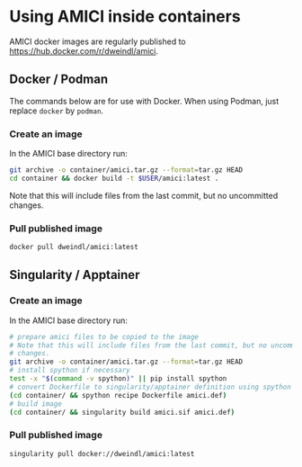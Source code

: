 # Using AMICI inside containers

AMICI docker images are regularly published to
https://hub.docker.com/r/dweindl/amici.

## Docker / Podman

The commands below are for use with Docker. When using Podman, just replace
`docker` by `podman`.

### Create an image

In the AMICI base directory run:

```bash
git archive -o container/amici.tar.gz --format=tar.gz HEAD
cd container && docker build -t $USER/amici:latest .
```
Note that this will include files from the last commit, but no uncommitted
changes.

### Pull published image

```bash
docker pull dweindl/amici:latest
```

## Singularity / Apptainer

### Create an image

In the AMICI base directory run:

```bash
# prepare amici files to be copied to the image
# Note that this will include files from the last commit, but no uncommitted
# changes.
git archive -o container/amici.tar.gz --format=tar.gz HEAD
# install spython if necessary
test -x "$(command -v spython)" || pip install spython
# convert Dockerfile to singularity/apptainer definition using spython
(cd container/ && spython recipe Dockerfile amici.def)
# build image
(cd container/ && singularity build amici.sif amici.def)
```

### Pull published image

```bash
singularity pull docker://dweindl/amici:latest
```

